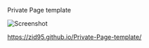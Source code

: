 Private Page template

![Screenshot](screenshot.png)

https://zid95.github.io/Private-Page-template/
